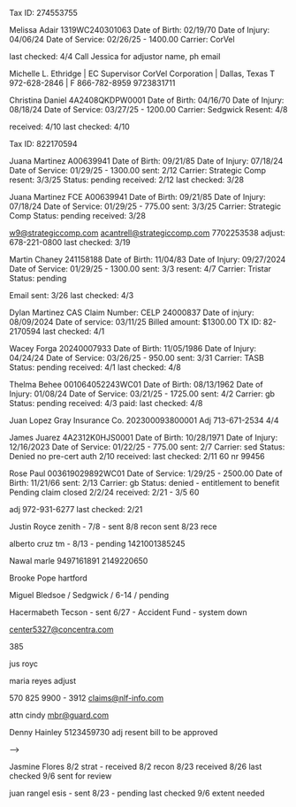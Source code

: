 <!-- HS -->
Tax ID: 274553755

Melissa Adair
1319WC240301063
Date of Birth: 02/19/70
Date of Injury: 04/06/24
Date of Service: 02/26/25 - 1400.00
Carrier: CorVel
<!-- Status: pending -->
<!-- received: 2/12 -->
last checked: 4/4
Call Jessica for adjustor name, ph email


Michelle L. Ethridge | EC Supervisor
CorVel Corporation | Dallas, Texas
T 972-628-2846 |  F 866-782-8959
9723831711


Christina Daniel
4A2408QKDPW0001
Date of Birth: 04/16/70
Date of Injury: 08/18/24
Date of Service: 03/27/25 - 1200.00
Carrier: Sedgwick
Resent: 4/8
<!-- Status: pending -->
received: 4/10
last checked: 4/10

<!-- HS End -->

Tax ID: 822170594

Juana Martinez
A00639941
Date of Birth: 09/21/85
Date of Injury: 07/18/24
Date of Service: 01/29/25 - 1300.00
sent: 2/12
Carrier: Strategic Comp
resent: 3/3/25
Status: pending
received: 2/12
last checked: 3/28

Juana Martinez FCE
A00639941
Date of Birth: 09/21/85
Date of Injury: 07/18/24
Date of Service: 01/29/25 - 775.00
sent: 3/3/25
Carrier: Strategic Comp
Status: pending
received: 3/28

w9@strategiccomp.com
acantrell@strategiccomp.com
7702253538
adjust: 678-221-0800
last checked: 3/19

Martin Chaney
241158188
Date of Birth: 11/04/83
Date of Injury: 09/27/2024
Date of Service: 01/29/25 - 1300.00
sent: 3/3
resent: 4/7
Carrier: Tristar
Status: pending
<!-- received: 2/19 -->
Email sent: 3/26
last checked: 4/3

Dylan Martinez
CAS
Claim Number:  CELP 24000837
Date of injury:  08/09/2024
Date of service: 03/11/25
Billed amount: $1300.00
TX ID: 82-2170594
last checked: 4/1

Wacey Forga
20240007933
Date of Birth: 11/05/1986
Date of Injury: 04/24/24
Date of Service: 03/26/25 - 950.00
sent: 3/31
Carrier: TASB
Status: pending
received: 4/1
last checked: 4/8

Thelma Behee
001064052243WC01
Date of Birth: 08/13/1962
Date of Injury: 01/08/24
Date of Service: 03/21/25 - 1725.00
sent: 4/2
Carrier: gb
Status: pending
received: 4/3
paid:
last checked: 4/8

Juan Lopez
Gray Insurance Co.
202300093800001
Adj 713-671-2534
4/4

<!-- Resolutions -->

<!-- Hank Howard - Resolution -->

James Juarez
4A2312K0HJS0001
Date of Birth: 10/28/1971
Date of Injury: 12/16/2023
Date of Service: 01/22/25 - 775.00
sent: 2/7
Carrier: sed
Status: Denied no pre-cert auth 2/10
received:
last checked: 2/11
60 nr
99456

Rose Paul
003619029892WC01
Date of Service: 1/29/25 - 2500.00
Date of Birth: 11/21/66
sent: 2/13
Carrier: gb
Status: denied - entitlement to benefit
Pending
claim closed 2/2/24
received: 2/21 - 3/5
60

adj 972-931-6277
last checked: 2/21

<!-- Resolutions End -->


<!--

Maria Burke
4A2409QFZRQ0001
Date of Birth: 10/25/1960
Date of Injury: 09/20/24
Date of Service: 03/11/25 - 950.00
sent: 3/20
Carrier: sed
Status: paid 465.00 on 4/7
received: 3/25
last checked: 4/8

Eddie Collins hs
23T12K566436
Date of Birth: 01/19/1958
Date of Injury: 02/03/23
Date of Service: 03/05/2025 - 1200.00
Carrier: CCMSI
Status: paid 1200.00
last checked: 4/4

Kristopher Scott hs
Broadspire
Claim Number: 190261370001
Date of injury: 01/15/24
Date of service: 02/26/25
Billed amount: 1550.00
TX ID: 27-4553755
Received
Paid
last checked: 4/1

Jimmy Boling
1432645
Date of Birth: 06/02/68
Date of Injury: 07/09/23
Date of Service: 01/07/25 - 950.00
sent: 01/23/25 - resent 1/31/25 - resent 2/12/25
Carrier: Careworks/National Interstate Insurance Company
Status: paid 863.00 on 4/7
received: 4/1
last checked: 4/8
60 sent

Addie Renee Tarin
040461000021WC01
Date of Birth: 10/19/86
Date of Injury: 10/29/24
Date of Service: 03/10/25 - 1100.00
sent: 3/18
Carrier: gb
Status: paid 1062.00 on 4/2
received: 3/19
last checked: 4/3

Alfonso Pinnila
1427001368070
03/06/25 - 2700.00
Date of Injury: 08/28/23
Carrier: TM
Status: paid 2191.00
Received: 3/10
last checked: 4/3

Lauren Gonzales
travelers - F4W2509
sent: 03/3/25
Date of Birth: 10/08/01
Date of Injury: 06/10/24
Date of Service: 02/21/25 - 950.00
Status: denied 3/7 wrong initial base code
paid 863.00 on 3/26
Received: 3/3/25
Reconsideration sent: 3/18  received on 3/21
last checked: 4/3

Craig Biehle hs
4A240990NF20001
C4665A0680000101665
Date of Birth: 11/07/1960
Date of Injury: 09/09/24
Date of Service: 03/21/25 - 1200.00
Carrier: sed
Status: paid 863.00 on 4/2
Received: 3/27
last checked: 4/3

Manuel Marez
34294
Date of Birth: 11/05/1975
Date of Injury: 03/20/2023
Date of Service: 02/24/25 - 950.00
sent: 3/6
Carrier: Creative Risk Funding
Status: paid 863.00
received: 3/5
Last checked: 3/24

Jackie Martin
travelers - F5S6455
sent: 03/13/25
Date of Birth: 11/07/64
Date of Injury: 07/22/2024
Date of Service: 02/26/25 - 2100.00
Status: paid 1992.00 on 3/28
Received: 3/13
last checked: 4/1

Chad Patterson
949G19347
02/24/25 - 1650.00
Date of Injury: 02/21/24
sent: 3/6
Carrier: LM
Status: paid 1650.00 on 3/27
received: 3/6
last checked: 3/28

Manuel Gonzalez
014145000115WC01
Date of Birth: 03/06/64
Date of Injury: 08/17/23
Date of Service: 03/04/25 - 1650.00
sent: 3/17
Carrier: gb
Status: paid 1129.00 on 3/27
received: 3/17
last checked: 3/28

Harold Tisdale hs
35986691
Date of Birth: 08/31/1963
Date of Injury: 12/05/22
Date of Service: 02/13/25 - 2150.00
Carrier: Weslaco/Amtrust
Status: paid full on 3/7
Received: 3/5
adj deanna johnson
2143602444
last checked: 3/28

Ashley Rankin hs
4A23126PSZM0001
Date of Birth: 10/07/1982
Date of Injury: 11/16/23
Date of Service: 03/05/25 - 1200.00
Carrier: sed
Status: paid 834.00 on 3/28
Received: 3/21
last checked: 3/28

Daniel Guzman
1E01E016710902
Date of Birth: 04/22/87
Date of Injury: 08/05/24
Date of Service: 03/11/25 - 125.00
sent: 3/11
Carrier: ESIS
Status: paid 125.00 on 3/27
sent for recon 3/21 recon received 3/21
received: 3/13
last checked: 3/28

Hunter Thurman hs
017465000140WC01
Date of Birth: 02/10/1994
Date of Injury: 01/04/24
Date of Service: 01/23/25 - 1950.00
resent: 3/7
Carrier: gb
Status: paid 1950.00 on 3/21
Received: 2/28
last checked: 3/24

Ariel Watts
travelers - F0J4169
sent: 02/27/25
Date of Birth: 10/04/96
Date of Injury: 05/08/2023
Date of Service: 02/14/25 - 2075.00
Status: paid 1989.00 on 3/21
Received: 3/3/25
last checked: 3/24

Jamisha Wilson
C467008693000101670
4A2402T58JC0001
Date of Birth: 06/27/1994
Date of Injury: 12/08/23
Date of Service: 02/19/25 - 1200.00
Carrier: sed
Status: paid 863.00 3/17
received: 2/28
last checked: 3/21

Rahman Mohammad
1E01E017025502
Date of Birth: 06/05/03
Date of Injury: 10/21/24
Date of Service: 02/21/25 - 950.00
sent: 2/27
Carrier: ESIS
Status: paid 950.00 on 3/18
received: 3/5
last checked: 3/18

Paul Reed
1425001401341
02/07/2025 600.00
Date of Injury: 06/05/2024
Carrier: TM
Status: paid 465.00 on 3/18
received: 2/20
sent 2/20
last checked: 3/18

Maricela Rojas
20240001360
Date of Birth: 01/16/1975
Date of Injury: 01/24/2024
Date of Service: 02/21/25 - 950.00
sent: 3/5
Carrier: TASB Risk Management Fund
Status: paid 865.00 on 3/14
received: 3/7
last checked: 3/14

Edwin Pavan
Z01855449
Date of Birth: 12/22/1981
Date of Injury: 08/23/2024
Date of Service: 02/21/25 - 600.00
sent: 3/5
Carrier: EMCASCO
Status: paid 465.00 on 3/13
received: 3/5
last checked: 3/14

Ella Payne
20240000789
Date of Birth: 05/22/57
Date of Injury: 01/16/24
Date of Service: 01/17/25 - 1800.00
sent: 02/03/25
Carrier: TASB Risk Management Fund
Status: paid 1704.00 on 2/10; check not received
received: 2/4
last checked: 3/3

Russell Param - Resolution

Resolution
Brandon Navarro - recon
2024004726
10/15/2024 - 950.00
sent: 10/25
Carrier: Insurance Company of the West
Mitchell International Inc
Status: Underpaid (834)
received: 10/30
last checked: 11/8
paid: 449.00 on 11/11
ref: 18621527 18658552 18706671 18738486
fx: 858-586-2444

Resolution
Ryan Rhoades - recon
20230013600
10/23/24 - 1100.00
sent: 10/31
Carrier: TASB
Status: Underpaid (1026)
received: 11/1
last checked: 11/13
paid: 577.00 on 11/13
ref: 18621353
Maria Romero

Resolution
Maria Betancourt-Felix
000696239364WC01
10/04/24 - 950.00
sent: 10/10
Carrier: gb/Zurich
Status: pending
received: 10/22
last checked: 10/30
18738744 18738945
paid:
Phyllis Poole - 972-931-6277
9727281107
phyllis_poole1@gbtpa.com

Resolution
Karen Gracey
F1R0116
Date of Birth: 12/06/57
Date of Injury: 08/21/23
Date of Service: 01/06/25 - 950.00
sent: 01/13/2025
Carrier: Travelers
Status: denied on on 1/22
procedure code when appropriate base code
received: 1/13
last checked: 1/21

850.00 on 2/7
8772282758


Victor Rodriguez
1427001425004
02/04/25 - 1500.00
Date of Injury: 10/07/24
Carrier: TM
Status: paid 1328.00 on 3/11
received: 2/13
last checked: 3/17


David Conrad
230000305
Date of Birth: 11/20/58
Date of Injury: 11/09/23
Date of Service: 02/04/25 - 1200.00
Carrier: CAS
Status: paid 1200.00 on 3/14
last checked: 3/14

David Carter
1E01E016960888
Date of Birth: 01/06/61
Date of Injury: 09/24/24
Date of Service: 02/11/25 - 1300.00
sent: 2/24
Carrier: ESIS
Status: paid 1211.50 on 3/11
received: 2/19
last checked: 3/6

Joshua Murfin
990765 - 635032394
Date of Birth: 03/31/85
Date of Injury: 07/23/23
Date of Service: 02/04/25 - 125.00
sent: 02/05/25
Carrier: The Zenith
Status: paid 104.00 on 3/4/25
received: 2/6
last checked: 3/12

Christopher Strickland hs
4A24092VMFR0001
Date of Birth: 06/01/1979
Date of Injury: 09/02/24
Date of Service: 02/21/25 - 1600.00
Carrier: sed
Status: paid 1261.00 on 3/12
received: 3/5
last checked: 3/12

Alonso Ochoa
WC949G33581
Date of Birth: 07/03/02
Date of Injury: 06/18/24
Date of Service: 01/29/25 - 1100.00
sent: 2/12
Carrier: Liberty Mutual
Status: paid 1100.00 on 3/5
received: 2/12
last checked: 3/12

Marcus williams
4A2410G2TNY0001
Date of Birth: 11/12/1987
Date of Injury: 10/15/2024
Date of Service: 02/18/25 - 1100.00
sent: 2/25
Carrier: sed
Status: paid 1062.00 3/6
received: 2/26
last checked: 3/7

Eddie Hamilton hs
1E01E012790799
Date of Birth: 02/05/72
Date of Injury: 08/06/22
Date of Service: 01/29/25 - 1200.00
Carrier: ESIS
Status: paid 1200
last checked: 3/7

Gerardo Moreno
030272000047WC01
2/3/25 - 1875.00
sent: 2/13
Carrier: gb
Status: paid 1732.00 on 2/27
received: 2/13
cleared: 3/1
last checked: 3/3

John Rios
1421001360414
01/28/2025 950.00
Date of Injury: 07/11/2023
Carrier: TM
Status: paid
received: 2/6
sent 2/6
last checked: 3/3

John Rios
TM - 1421001360414
01/07/2025
Date of Injury: 07/11/2023
Status: paid 100.00 on 1/31
received: 1/7
last checked: 3/3
friday 104.00

Krystian Bickle
travelers - F4L9846
sent: 02/20/25
Date of Birth: 11/28/83
Date of Injury: 05/01/24
Date of Service: 02/07/25 - 950.00
Status: paid 863.00 on 2/28/25 r 3/3
Received: 2/20/25
last checked: 3/4

Felicia Lewis hs
230000305
WC202500067344 - genex
Date of Birth: 01/30/68
Date of Injury: 10/28/24
Date of Service: 02/06/25 - 1200.00
Carrier: Genex/Metropolitan Transit Authority of Harris County
Adjust. 7136156444
Status: paid
received: 2/19
last checked: 3/3

Christopher Alvord hs
80WC000000327312
Berkley Medical MNGMT Solutions
Called 833-827-3449
05/14/1977
12/05/2023
02/05/2025 - 2300.00
Status: Paid 2300.00 on 2/22
received: 02/17
last checked: 02/28

Sabrina Johnson
4A2407G977K0001
Date of Birth: 08/20/73
Date of Injury: 07/13/24
Date of Service: 01/24/25 - 1300.00
sent: 2/5
Carrier: sed
Status: paid 1121.00 on 2/25
received: 2/19
resent 2/11
last checked: 2/28

Gilberto Sosa
1425001337819
11/15/2024 - 2000.00
sent: 12/02
resent: 1/30
Carrier: tm
Status: paid 1860.00 on 1/14
received: 12/16
45 days for review
1/30 for stop pay
Resend pending
last checked: 2/24

Braulio Gutierrez HS
4A2402HXSQL0001
Date of Birth: 05/20/67
Date of Injury: 02/16/24
Date of Service: 02/04/25 - 1950.00
Carrier: Sedgwick
Status: paid 1527.00 on 2/12
received: 2/10
last checked: 2/18

Michelle Roemer
WC3976915
Date of Birth: 11/02/71
Date of Injury: 05/12/23
Date of Service: 01/08/25 - 2350.00
sent: 01/30/25
Carrier: State Office of Risk Management
Status: paid 2191.00
received: 2/10
last checked: 2/18

Angela Ramirez
1527.00

 Kendrell Mills
1428001366847
01/06/2025 - 2000.00
sent: 01/21/2025
Carrier: tm
Status: paid 1793.00 on 2/14
received: 1/22
last checked: 2/14

 Raymond Pipkin
4A231030QBX001 sed/genex
sent 01/16/25
Date of Service: 01/16/25 - 2350.00
DOB 10/16/63
r 01/24/25
1726.00 paid on 1/30
last checked: 2/11

 grady briggs
01/15/25 - 1200.00
claim #: 9706795
Carrier: lloyd
sent: paid 1200.00 on 2/4
Status: pending
received: 1/29
last checked: 1/31

 Liz Tome Garcia
WC949-G21389 - LM
01/10/25 - 1950.00
Date of Injury: 3/25/24
Status: paid 1950.00 on 2/6
received: 1/15
last checked: 2/7

 John Boyd
Broadspire/Indemnity
190426095-001
Date of Birth: 07/09/69
Date of Injury: 08/30/24
12/05/24 1950.00
Status: pending
received: 10/31
last checked: 11/18
???

 Christopher Alvord
000000327312
BERKLEY MEDICAL MNGMT SOLUTIONS
11/06/2024 - 1200.00
Not on file
 Status: pending
received: 09/30
last checked: 11/13
paid: 834.00 on 10/29

 Sergio Riojas
1425001376987
tm
10/23/2024 - 1200.00
Status: pending
received: 10/31
last checked: 1/17
paid: 834.00 on 10/31

 andrea ferrell - as&g claims.... dr smith voice
leticia hernandez - tristar
broadspire no bill - get fax and resend

 Krystian Bickle
travelers - F4L9846
sent: 1/28/25
Date of Birth: 11/28/83
Date of Injury: 07/22/24
Date of Service: 01/22/25 - 125.00
Status: paid 104.00 on 1/31
Received: 1/25
last checked: 2/7

 Curt Collins
002307411408
12/30/2024 - 1100.00
Date of Birth: 3/17/1987
sent: 1/16
Carrier: sed
Status: paid 1026.00 on 2/7
received: 1/20
last checked: 1/31
8664357654 7169479
kendyl.gilreath@sedgwick.com

 Hannah Zipser
002408401951
Date of Service: 01/08/25 - 600.00
Date of Birth: 6/19/1996
sent: 01/22/2025
Carrier: Sedgwick
Status: paid 465.00 on 1/31
received: 1/29
last checked: 1/31

 Marisa Giglio
4A2405DHMB90001
Date of Service: 01/08/25 - 950.00
Date of Birth: 6/7/1994
Date of Injury: 5/11/24
sent: 01/23/2025
Carrier: Sedgwick
Status: paid 863.00 on 1/29
received: 1/24
last checked: 1/31

 Jackie Martin
Travelers - F5S6455
Date of Birth: 11/07/64
Date of Injury: 07/22/24
Date of Service: 12/17/24 - 600.00
Status: paid 600.00 on 1/24
Received: 1/13
last checked: 1/31
Sent: 1/2/25

 Jose Salinas
1428001390472
12/11/2024 - 700.00
Carrier: tm
Status: paid - 642.00 on 1/28
received: 12/31
last checked: 1/31

 Austin Orange
1426001405500
12/03/2024 - 700.00
Carrier: tm
received: 12/20
last checked: 1/21
paid: 642.00 on 1/20

 Orthesia Allen
4A23087HNSX0001
11/13/2024 - 775.00
sent: 12/05
Carrier: sed
Status: denied
received: 12/09
last checked: 1/21
denied 12/10 - absense of preauth
paid: ~680.00
Norma Sepeda
501-716-9488

Edgar Sanchez
1E01E015533704
11/20/2024 - 950.00
sent: 12/02
Carrier: ESIS
Status: pending
received: 12/12
last checked: 1/21
paid: 950.00 on 1/15/25

Francisco Formoso
F5S6333
12/18/2024 - 950.00
sent: 01/07/2025
Carrier: Travelers
last checked: 1/17
paid: 834.00 on 1/10

 Mark Barton
1428001294766
11/12/2024 - 950.00
sent: 12/05
Carrier: tm
last checked: 12/27
paid: 1540.00 on 12/31

 Andrea Ferrell
AS & G
ASGX560X3822X1
ASGX560-3822-1
12/05/24 1200.00
1200.00 on 12/20/24

 Maria Reyes - berkshire hathaway
V9WC465653001
Date of Birth: 07/20/68
Date of Injury: 01/22/24
Date of Service: 12/16/24 - 1725.00
received: 1/2
last checked: 1/13
pending
underpaid
paid 1155 on 1/6

 Larry johnson
GB - 011260160249WC01
12/12/24 - 1300.00
received: 12/30
1/2
Paid 1091.00 on 12/30

 Erik Carruyo
GB - 019039000016WC01
Date of Birth: 08/29/84
Date of Injury: 04/24/24
Date of Service: 12/18/24 - 950.00
Sent: 1/2/25
Received: 1/3
Paid: 950.00 on 1/7

 Taccara Lowery
GB - 014975000301WC01
11/13/2024 - 775.00
sent: 12/05
Carrier: gb
Status: pending
received: 12/06
last checked: 12/19
paid: 1551.00 on 11/12

 Scott York
4A23027ZL5Q0001
Date of Injury: 02/06/23
09/18/2024 - 1875.00
sent: 11/18
Carrier: sed
received: 11/22
last checked: 1/2
Paid: 1668.00 by 1/3
512-427-2369
Meyoshia Ferguson

 Jacqueline McCowan
GB - 040310000134WC01
12/03/24 - 950.00
received: 12/19
Paid on 950.00 on 1/1

 Teresa Walvoord - Zurich
2840352647
Date of Injury: 10/11/23
Date of Service: 12/12/24
950.00
Paid: 950.00 on 1/1/25

 Chad Patterson
949G19347
10/24/24 - 2000.00
Date of Injury: 02/21/24
sent: 11/26
Carrier: LM
Status: paid
received: 11/26
last checked: 12/19
paid: 2000.00 on 12/17

 Julieta Esparza
1428001294766
11/12/2024 - 1725.00
sent: 12/02
Carrier: tm
Status: pending
received: 1/2
last checked: 12/27
In system
 paid: 1575.00 on 11/12

 Jose Espinoza
1423001395282
11/15/2024 - 1100.00
sent: 11/29
Carrier: tm
Status: pending
received: 12/02
last checked: 1/2
In system
 paid: 1026.00 on 11/12

 Moreno

 Leticia Hernandez
241131230
11/16/2024 - 950.00
sent: 12/3
Carrier: TriStar
Status: pending
received: 11/26
last checked: 12/09
paid: 1551.00 on 11/12
cas_provider_relations@cas-services.com

 Elvia Garcia
CMCA24130311
11/15/2024 - 950.00
sent: 11/18
Carrier: cas
Status: pending
received: 11/26
last checked: 12/06
cas_provider_relations@cas-services.com
paid: 1551.00 on 11/12

 Juan Rangel
1E01E015851934
11/16/2024 - 700.00
sent: 11/29
Carrier: ESIS
Status: paid
received: 12/04
last checked: 12/19
paid: 700.00 on 12/18
eb021046

 Gerardo Moreno
030272000047WC01
11/15/2024 - 775.00
sent: 12/12
Carrier: gb
Status: paid
received: 12/12
last checked: 12/19
paid: 775.00 on 12/16

 Terry Zimmerman
WC202457
11/21/2024 - 1100.00
sent: 12/06
Carrier: tmlirp
Status: paid
received: 12/13
last checked: 12/16
paid: 1026.00 on 12/13

 Brent Foxworth
1E01E016621120
11/22/2024 - 950.00
sent: 11/25
Carrier: ESIS
Status: paid
received: 11/28
last checked: 12/16
paid: 749.00 on 12/5

 Broderick Berry
2201042719
tristar/imo
10/30/2024 - 1400.00
Status: underpaid
received: 09/30
last checked: 11/13
paid: 577.00

 Donald Bunch
030183000003WC01
11/14/2024 - 1650.00
sent: 11/25
Carrier: gb
Status: paid
received: 11/25
last checked: 12/03
paid: 1650.00 on 11/26

 Alice Wienke
WC183268
10/30/24 - 950.00
sent: 11/14
Carrier: tmlirp
Status: pending
received:
last checked: 12/03
paid: 834.00 on 12/02

 Melvinna Lee
4A23125N6T40001
10/31/24 - 700.00
sent: 11/19
Carrier: sed
Status: paid
received: 11/24
last checked: 12/03
paid: 642.00 11/26

 Alfredo Gudino
1E01E01440164X
10/30/24 - 950.00
sent: 10/31
Carrier: ESIS
Status: paid
received: 11/20
last checked: 12/03
paid: 950.00 on 11/26

 Ryan Rhoades
20230013600
10/23/24 - 1100.00
sent: 10/31
Carrier: TASB
Status: Underpaid (1026)
received: 11/1
last checked: 11/13
paid: 577.00 on 11/13
ref: 18621353
Maria Romero
151 211 1111

 Brandon Navarro
2024004726
10/15/2024 - 950.00
sent: 10/25
Carrier: Insurance Company of the West
Mitchell International Inc
Status: Underpaid (834)
received: 10/30
last checked: 11/8
paid: 449.00 on 11/11
ref: 18621527 18658552 18706671 18738486
fx: 858-586-2444
Mark as a recon - letter - bill - original eob

 Thelma Behee
001064052243WC01
10/10/2024 - 700.00
sent: 10/29
Carrier: gb
Status: pending
received: 10/30
last checked: 11/13
paid:
ref: 18621923 18659035

 Hector Rodela
F2M0490
10/15/2024 - 950.00
sent: 10/24
Carrier: Travelers
Status: pending
received: 10/24
last checked: 10/30
paid:

 Cheryl Knox
005211011039WC01
09/26/24 - 700.00
sent: 10/10
Carrier: gb
Status: pending
received: 10/11
last checked: 10/30
paid:

 Jose Salinas
1428001390472
10/07/2024 - 950.00
sent: 10/21
Carrier: tm
Status: pending
received: nr
last checked: 10/29
paid:



 Ariel Watts trav 9/16/24 pending
last checked 09/26/24
Carrier: tm
Status: pending
received: 9/16
last checked: 10/4
paid: 1016

 Joshua Hayter
WC949G21997
9/27 - 1950.00
sent: 10/03
Carrier: LM
Status: paid
received: 10/8
last checked: 11/13
paid: 1488.16 - 11/19

 Jason Gentry
4A2308GPGP60001
11/11/2024 - 125.00
sent: 11/12
Carrier: sed
Status: paid
received: 11/13
last checked: 11/18
paid: 100.00 on 11/18

 Lucia Sepuvelda
4A2304MRKBT0001
10/08/2024 - 1725.00
sent: 10/28
Carrier: sed
Status: paid
received: 10/30
last checked: 11/13
paid: 1551.00 on 11/12

 Chad Patterson
949G19347
10/11/24 - 125.00
sent: 10/11
Carrier: LM
Status: paid
received: 10/11
last checked: 11/08
paid: 125.00 on 11/01

 Melvin Ross
4A240741ZYQ0001
10/18/24 - 600.00
sent: 10/28
Carrier: sed
Status: paid
received: 10/30
last checked: 11/8
paid: 449.00 on 11/4

 Jason Oldacker
WC204308
10/02/2024 - 1025.00
sent: 10/28
Carrier: TMLIRP
Status: paid
received:
last checked: 11/8
paid: 950.00 on 11/7

 Donald Mayfield
20230005246
10/14/24 - 2000.00
sent: 10/31
Carrier: TASB
Status: paid
received: 10/31
last checked: 11/8
paid: 2000.00 on 11/8

 Brent Foxworth
1E01E016621120
10/04/24 - 1400.00
sent: 10/29
Carrier: ESIS
Status: paid
received: 10/30
last checked: 10/29
paid: 1284.00 on 11/8

 Cynthia Valle
20240013521
10/21/2024 - 125.00
sent: 10/22
Carrier: TASB
Status: pending
received: 10/24
last checked: 10/30
paid: 100.00 0n 10/29
ref: 18541380

 Juan Barrios
20240013521
10/08/2024 - 950.00
sent: 10/19
Carrier: sed
Status: pending
received: 10/19
last checked: 10/30
paid: 834.00 on 10/29

 Alan Reza
2230663240
10/15/2024 - 1100.00
sent: 10/21
Carrier: Zurich
Status: pending
received: 10/21
last checked: 10/30
paid: 1049.00 on 10/25

 Travis Gilder
4A2309KJWNR0001
10/18/24 - 600.00
sent: 10/10
Carrier: sed
Status: pending
received: 10/23
last checked: 10/29
paid: 449.00 on 10/29

 Melvin Ross NS
4A240741ZYQ0001
10/11/24 - 125.00
sent: 10/11
Carrier: sed
Status:
received: 10/14
last checked: 10/29
paid: 100.00 on 10/17

 Raven Gant
24DFWEC2730001
sent:
Carrier: sed
Status: pending
received: 10/09
last checked: 10/29
paid: 1476.00 on 10/16

 jesus rob 1003
VI0000146318
09/24/24
1650.00
sent: 10/03
Carrier: sed
Status: pending
received: 10/03 - 10/16
last checked: 10/24
paid: 1476.00 10/22

 jesus rob 1003
VI0000146318
09/24/24
1650.00
sent: 10/03
Carrier: sed
Status: pending
received: 10/03 - 10/16
last checked: 10/24
paid: 1476.00 10/22

 Melvinna Lee
4A2406TSV590001
09/26/24 - 950.00
sent: 10/10
Carrier: sed
Status: paid
received: 10/11
last checked: 10/18
paid: 834 10/16

 Jose Flores 9/12 tm
1425001368230
08/27/24
last checked 09/26/24
Carrier: tm
Status: paid
received: 9/12
last checked: 10/18
paid: 10/14 1026.00

 Eufracio Hernandez tm - 8/7 - recon 9/12 nr
1425001373432
07/18/24
Carrier: tm
sent: 9/12
Status: pending
received: 9/12
last checked: 9/26
paid: 10/14 642.00


 Edward Daniels - Gallagher Bassett  - 7/7 - 7/17 - $449 - (972) 728-3564 receiving 8/3 denied/ 8/26 denied already
07/18/24
Status: paid
received: 9/17
last checked: 10/4
paid: 385 on 9/26

 Adonica Williams 9/16 Medata Hanover pending
7 - 10 days 10/3
Ref #: 433797
Carrier: tm
Status: pending
received: 9/12
last checked: 10/4
paid: 2118

 Sabrina Johnson
4A2407G977K0001
09/25/24 - 600.00
sent: 10/8
Carrier: sed
Status: pending
received: 10/9
last checked: 10/18
paid: 10/15 449.00

 maria espinoza 9/13 travelers
last checked 09/26/24
Carrier: tm
Status: pending
received: 9/13
last checked: 10/14
paid: 834.00 on 10/12

 Yordy Catano
4A2406TSV590001
sent:
Carrier: sed
Status:
received: 10/4
last checked: 10/10
paid: 449 on 10/11

 Kahalli Cormier
09/12/24 1400
claim #: 221042636
Carrier: imo/tristar risk
sent:
Status: paid
received:
last checked: 10/14
paid: 1026 on 10/2

 dennis moore 0930
009522000417WC01
sent: 9/30
Carrier: gb
Status: pending
received: 10/1
last checked: 10/8
paid: 834 0n 10/4

james harsb 0930
002406407559
sent: 9/30
Carrier: sed
Status: paid
received: 10/2
last checked: 10/8
paid: 834 on 10/7

 grady briggs
claim #: 9706795
Carrier: lloyd
sent:
Status: pending
received: 9/23
last checked: 10/8
paid: 2250 on 10/4

-->
Justin Royce zenith - 7/8 - sent 8/8 recon sent 8/23 rece


alberto cruz tm - 8/13 - pending
1421001385245

<!-- Cullen Riddle 7/31 tm - 8/1 pending
1427001347064

<!-- Tomas Cortinas 8/1 normandy received 8/1 pending -->

Nawal
marle
9497161891
2149220650

<!-- Alice wienke - denied - resubmitted on adjusters end
Metropolitan Area EMS Authority (877) 478-5031 Ext. 3414  -->


<!-- Hank Howard - sent 7/24 - Biberk - nr adj resent through site 8/9 - 8/17 - pending -->

<!-- Joshua Usher - Underpaid -->

<!-- Deniven B - Sent 5/15 - PMA -->
<!-- Jetteah L - Sent 5/28 - Travelers/cbcs claims - bill not received/no case found/injury reported -->
<!-- Wesley Jennings - sent 5/29 cas -->
<!-- Joanna H - sent 5/31 zur -->

<!-- Annisia Nelson / ek health / 6-18 / not received adju -->
<!-- Jason Oldaker / tmlirp / 6-17 / not received adju email -->


<!-- Victor Ford / texas mutual / 6-17 / pending -->


Brooke Pope hartford
<!-- Lilia Campos cas / message left -->
Miguel Bledsoe / Sedgwick / 6-14 / pending
<!-- Gene Baxter / Sunz Insurance Company / sent 6/28 -->

<!-- Jirachai Martin / liberty mutual / 6-17 / pending -->
<!-- Austin Barnes - gb - 6/24 - pending -->

Hacermabeth Tecson - sent 6/27 - Accident Fund - system down


center5327@concentra.com

385


jus royc


maria reyes
adjust

570 825 9900 - 3912
claims@nlf-info.com

attn cindy
mbr@guard.com

Denny Hainley
5123459730 adj resent bill to be approved

<!-- Juan Barrios - sent 7/3 - Sedgwick - received 7/4 - pending adj linda 9727154264 pending
48488040 -->

<!-- T Barrells cas received 8/6 pending -->

<!-- Jose Reyes sed - 202401030139885 - 7/10 - call adj 1476.00 8/9
Alfredo Gonzalez sed 202307270135177 - 7/10 - call adj 08/08 834.00 8/9
call supervisor
9723726122
2149220618
4696241018
9723726189
2149220600

courtney thomas
2149220635 -->

<!-- Terry Zimmerman - sent 7/5 - TMLIRP - denied eob requested -->
<!-- Hacermabeth - received 7/11 - pending
Jessica Boucher
5178974962 -->



<!-- Dustin Green accid down - mbr@accidentfund.com - resent - pending  received 7/16 7/29
Sandra Rice
9728342060 -->

<!-- Hector Rodela - sent 7/15 - Travelers - resent -->






<!-- Nancy Cardona - sent 7/2 - PMA - Conduent - received 7/4 - pending
Julieta Esparza - sent 7/9 - tm beryl 7/9 - pending
2149220600
9727154202 -->

<!-- Carlos Leon - zurich - pending
2148661475 500 on 7/3 + 334 on 8/3
check on cleared -->

<!-- christine rueda 9/13 travelers paid on 9/20 - 834 -->

<!-- hs Danny cruz summit - 8/1 pending - denied no compens - claim closed or settled - 9/5 recon
1400 - on 9-26
1326870083
zelis
877-738-8070
bill id su1-01tx-101357 -->

<!-- hs de la rosa esis 8/7 - pending (8/29) 8/19 - Tiffany Dyson 2147217979 - 5 bc027550
09/12/24 1400
claim #: 1E01E014954092
Carrier: esis
sent: 8/7
Status: pending
received: 8/19
last checked: 8/29
paid: 9/11 1200  -->

<!-- rosalva
claim #: A00602551
Carrier: strategic comp
sent:
Status: pending
received: 9/18
last checked: 10/2
paid: 10/1 1412 3002738905 -->

<!-- rosalva adjuster
2118
834
642
642 -->

<!-- Thelma B -  Sent 9/5 - GB - 9/5 - paid on 9/11 834 -->
<!-- Robinson Castillo - sedgwick / sent 9-5 paid 1540 on 9/11
002401401903 -->
<!-- marco guerra 9/12 sed 9/17 834 -->
<!-- hs Johnathan Cartwright tm sent 8/15 - rec 8/19 pending last checked 9/16
1424001377166
081524
274553755
paid 834 -->
<!-- Marlene Gray ccmsi
23D68K605465
7132687816
<!-- fx 2174777417 -->
<!-- 07/16/62
sent 8/8 nr
09/13/24 $1091
check #: 545530863
doc #: 117373 --> -->
<!-- Frances Garza - sent 7/19 - 7/22 - 7/22- full-  Gallagher Bassett - paid 8/27 full
Alexis Valera - sent 7/19 - Sed - 7/24 denied - exceeds recommended amount - paid 9/5 $950 -->
<!-- veronica ubom sorm received 8/6 pending call back in 30 -->
<!-- Thomas cargill - underpaid - recon 5/29 - 6/14 - paid 6/18 500 -->
<!-- Heidi McDowell - reissue check - cleared 7/31/24 -->
<!-- Latonya Shepard - check second date - paid 1000 - cleared -->
<!-- Frances Garza - sent 7/19 - 7/22 - 7/22- full-  Gallagher Bassett -->
<!-- Donald Bunch  Gallagher Bassett - 7/13 - 7/15 - full -->
<!-- Joel Garza 7/31 sed 8/5 - denied charges not covered - recon 8/15 - 834 -->
<!-- carlos leon differe -->
<!-- Gerardo Moreno 7/31 gb - 8/1 - pd 1800 -->
<!-- Lettie Lopez / Sedgwick / full -->
<!-- Maria Reyes / biberk / 6-20 / full 7-11 -->
<!-- Jason Gentry - sent 7/2 - Sedgwick - received 7/2 - pending -->
<!-- Robinson Castillo - reconsideration / sedgwick / 6-17 / pending -->
<!-- Juan Monnarrez - sent 5/27 lm - 6/2 6/4 500 -->
<!-- Nemencio Garcia / Sedgwick / 6-13/ 850 / 6-20 -->
<!-- Farren Lewis - Sent 5/23 - Travelers - 5/22 - 6/1 - 800 -->
<!-- Pamela P - Sent 5/15 - Sedgwick - 5/19 - 5/21 - 800 -->
<!-- Leif D - Sent 5/13 - Creative Risk Fund -->
<!-- Gay G - Sent 5/9 - Sed 002401405612 - 5/10 - 5/15 - 650 -->
<!-- Timothy S - sent 5/27 sed - 5/29 - 6/4 - 1150 -->
<!-- Jennifer R - Sent 5/28 - Sedgwick - 5/29 - 6/3 - 850 -->
<!-- Lauren B - Sent 5/16 - Edwards Risk Management - 5/16 - 6/15 - 650 -->
<!-- Alice Wienke - Sent 5/6 - Metropolitan Area EMS Authority (877) 478-5031 Ext. 3414 can not report claims older than 25 days old tmlirp.org - 6/7 - 350 -->
<!-- Fernando Fuente / Liberty Mutual / 6-7 / 850  -->
<!-- Reginald A - 5/23 - LM - Judy Warner 7158706723/ supervisor 8003000110certified to give IR - 900 - 6/7 -->


Jasmine Flores 8/2 strat - received 8/2 recon 8/23 received 8/26 last checked 9/6 sent for review

juan rangel esis - sent 8/23 - pending last checked 9/6
extent needed
